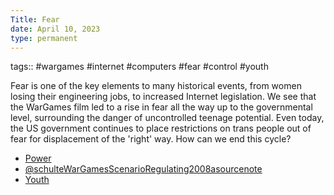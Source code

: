```yaml
---
Title: Fear
date: April 10, 2023
type: permanent
---
```


tags::  #wargames #internet #computers #fear #control #youth 


Fear is one of the key elements to many historical events, from women losing their engineering jobs, to increased Internet legislation. We see that the WarGames film led to a rise in fear all the way up to the governmental level, surrounding the danger of uncontrolled teenage potential. Even today, the US government continues to place restrictions on trans people out of fear for displacement of the 'right' way. How can we end this cycle?

- [Power](Power.md)
- [@schulteWarGamesScenarioRegulating2008asourcenote](@schulteWarGamesScenarioRegulating2008asourcenote.md)
- [Youth](Youth.md)
